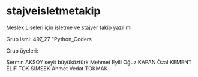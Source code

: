 # stajveisletmetakip
Meslek Liseleri için işletme ve stajyer takip yazılımı

Grup ismi:
497_27 "Python_Coders

Grup üyeleri:

Şermin AKSOY
seyit büyüköztürk
Mehmet Eyili
Oğuz KAPAN
Özal KEMENT
ELIF TOK SIMSEK
Ahmet Vedat TOKMAK
